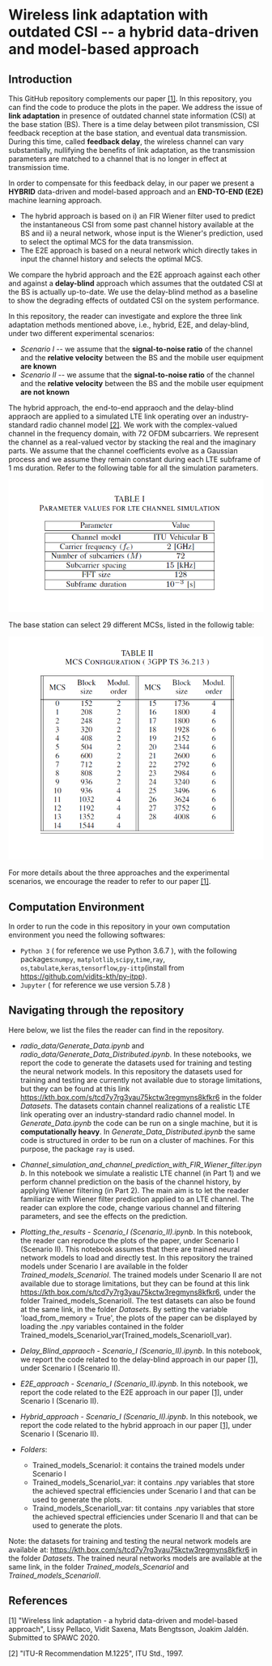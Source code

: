 # Wireless link adaptation with outdated CSI -- a hybrid data-driven and model-based approach

## Introduction
This GitHub repository complements our paper [[1]](#ourpaper). In this repository, you can find the code to produce the plots in the paper. We address the issue of **link adaptation** in presence of outdated channel state information (CSI) at the base station (BS). 
There is a time delay between pilot transmission, CSI feedback reception at the base station, and eventual data transmission. During this time, called **feedback delay**, the wireless channel can vary substantially, nullifying the benefits of link adaptation, as the transmission parameters are matched to a channel that is no longer in effect at transmission time.


In order to compensate for this feedback delay, in our paper we present a **HYBRID** data-driven and model-based approach and an **END-TO-END (E2E)** machine learning approach. 
 - The hybrid approach is based on i) an FIR Wiener filter used to predict the instantaneous CSI from some past channel history available at the BS and ii) a neural network, whose input is the Wiener's prediction, used to select the optimal MCS for the data transmission. 
 - The E2E approach is based on a neural network which directly takes in input the channel history and selects the optimal MCS. 
 
We compare the hybrid approach and the E2E approach against each other and against a **delay-blind** approach which assumes that the outdated CSI at the BS is actually up-to-date. We use the delay-blind method as a baseline to show the degrading effects of outdated CSI on the system performance.


In this repository, the reader can investigate and explore the three link adaptation methods mentioned above, i.e., hybrid, E2E, and delay-blind, under two different experimental scenarios:

- *Scenario I* -- we assume that the **signal-to-noise ratio** of the channel and the **relative velocity** between the BS and the mobile user equipment **are known**
- *Scenario II* -- we assume that the **signal-to-noise ratio** of the channel and the **relative velocity** between the BS and the mobile user equipment **are not known**

The hybrid approach, the end-to-end appraoch and the delay-blind appraoch are applied to a simulated LTE link operating over an industry-standard radio channel model [[2]](#channel_model). We work with the complex-valued channel in the frequency domain, with 72 OFDM subcarriers. We represent the channel as a real-valued vector by stacking the real and the imaginary parts. 
We assume that the channel coefficients evolve as a Gaussian process and we assume they remain constant during each LTE subframe of 1 ms duration. Refer to the following table for all the simulation parameters.

![](figures/table_param_2.png)

The base station can select 29 different MCSs, listed in the followig table:

![](figures/table_MCS_2.png)

For more details about the three approaches and the experimental scenarios, we encourage the reader to refer to our paper [[1]](#ourpaper).

## Computation Environment
In order to run the code in this repository in your own computation environment you need the following softwares:
* `Python 3` ( for reference we use Python 3.6.7 ), with the following packages:`numpy`, `matplotlib`,`scipy`,`time`,`ray`, `os`,`tabulate`,`keras`,`tensorflow`,`py-ittp`(install from https://github.com/vidits-kth/py-itpp).
* `Jupyter` ( for reference we use version 5.7.8 )


## Navigating through the repository
Here below, we list the files the reader can find in the repository.

* *radio_data/Generate_Data.ipynb* and *radio_data/Generate_Data_Distributed.ipynb*. In these notebooks, we report the code to generate the datasets used for training and testing the neural network models. In this repository the datasets used for training and testing are currently not available due to storage limitations, but they can be found at this link https://kth.box.com/s/tcd7y7rg3yau75kctw3regmyns8kfkr6 in the folder *Datasets*. The datasets contain channel realizations of a realistic LTE link operating over an industry-standard radio channel model. In *Generate_Data.ipynb* the code can be run on a single machine, but it is **computationally heavy**. In *Generate_Data_Distributed.ipynb* the same code is structured in order to be run on a cluster of machines. For this purpose, the package `ray` is used.

* *Channel_simulation_and_channel_prediction_with_FIR_Wiener_filter.ipynb*.
In this notebook we simulate a realistic LTE channel (in Part 1) and we perform channel prediction on the basis of the channel history, by applying Wiener filtering (in Part 2). The main aim is to let the reader familiarize with Wiener filter prediction applied to an LTE channel. The reader can explore the code, change various channel and filtering parameters, and see the effects on the prediction.

* *Plotting_the_results - Scenario_I (Scenario_II).ipynb*.
In this notebook, the reader can reproduce the plots of the paper, under Scenario I (Scenario II). This notebook assumes that there are trained neural network models to load and directly test. In this repository the trained models under Scenario I are available in the folder *Trained_models_ScenarioI*. The trained models under Scenario II are not available due to storage limitations, but they can be found at this link  https://kth.box.com/s/tcd7y7rg3yau75kctw3regmyns8kfkr6, under the folder Trained_models_ScenarioII. The test datasets can also be found at the same link, in the folder *Datasets*. By setting the variable 'load_from_memory = True', the plots of the paper can be displayed by loading the .npy variables contained in the folder Trained_models_ScenarioI_var(Trained_models_ScenarioII_var).

* *Delay_Blind_appraoch - Scenario_I (Scenario_II).ipynb*.
In this notebook, we report the code related to the delay-blind approach in our paper [[1]](#ourpaper), under Scenario I (Scenario II).

* *E2E_approach - Scenario_I (Scenario_II).ipynb*.
In this notebook, we report the code related to the E2E approach in our paper [[1]](#ourpaper), under Scenario I (Scenario II).

* *Hybrid_approach - Scenario_I (Scenario_II).ipynb*.
In this notebook, we report the code related to the hybrid approach in our paper [[1]](#ourpaper), under Scenario I (Scenario II).

* *Folders*:
  - Trained_models_ScenarioI: it contains the trained models under Scenario I
  - Trained_models_ScenarioI_var: it contains .npy variables that store the achieved spectral efficiencies under Scenario I and that can be used to generate the plots.
  - Traind_models_ScenarioII_var: tit contains .npy variables that store the achieved spectral efficiencies under Scenario II and that can be used to generate the plots.
  
Note: the datasets for training and testing the neural network models are available at: https://kth.box.com/s/tcd7y7rg3yau75kctw3regmyns8kfkr6 in the folder *Datasets*. The trained neural networks models are available at the same link, in the folder *Trained_models_ScenarioI* and *Trained_models_ScenarioII*. 

## References
<a id='ourpaper'></a> [1] "Wireless link adaptation - a hybrid data-driven and model-based approach", Lissy Pellaco, Vidit Saxena, Mats Bengtsson, Joakim Jaldén. Submitted to SPAWC 2020.

<a id='channel_model'></a> [2] "ITU-R Recommendation M.1225", ITU Std., 1997.

